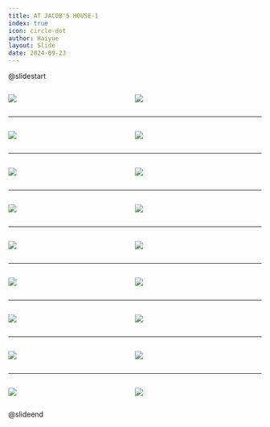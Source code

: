 ```yaml
---
title: AT JACOB'S HOUSE-1
index: true
icon: circle-dot
author: Haiyue
layout: Slide
date: 2024-09-23
---
```

 
@slidestart

<div style="display:flex">
<div style="flex:1">

![](/reading/english/Level-L/AT%20JACOB'S%20HOUSE-1/001.webp)
</div>
<div style="flex:1">

![](/reading/english/Level-L/AT%20JACOB'S%20HOUSE-1/002.webp)
</div>
</div>

---

<div style="display:flex">
<div style="flex:1">

![](/reading/english/Level-L/AT%20JACOB'S%20HOUSE-1/003.webp)
</div>
<div style="flex:1">

![](/reading/english/Level-L/AT%20JACOB'S%20HOUSE-1/004.webp)
</div>
</div>

---

<div style="display:flex">
<div style="flex:1">

![](/reading/english/Level-L/AT%20JACOB'S%20HOUSE-1/005.webp)
</div>
<div style="flex:1">

![](/reading/english/Level-L/AT%20JACOB'S%20HOUSE-1/006.webp)
</div>
</div>

---

<div style="display:flex">
<div style="flex:1">

![](/reading/english/Level-L/AT%20JACOB'S%20HOUSE-1/007.webp)
</div>
<div style="flex:1">

![](/reading/english/Level-L/AT%20JACOB'S%20HOUSE-1/008.webp)
</div>
</div>

---

<div style="display:flex">
<div style="flex:1">

![](/reading/english/Level-L/AT%20JACOB'S%20HOUSE-1/009.webp)
</div>
<div style="flex:1">

![](/reading/english/Level-L/AT%20JACOB'S%20HOUSE-1/010.webp)
</div>
</div>

---

<div style="display:flex">
<div style="flex:1">

![](/reading/english/Level-L/AT%20JACOB'S%20HOUSE-1/011.webp)
</div>
<div style="flex:1">

![](/reading/english/Level-L/AT%20JACOB'S%20HOUSE-1/012.webp)
</div>
</div>

---

<div style="display:flex">
<div style="flex:1">

![](/reading/english/Level-L/AT%20JACOB'S%20HOUSE-1/013.webp)
</div>
<div style="flex:1">

![](/reading/english/Level-L/AT%20JACOB'S%20HOUSE-1/014.webp)
</div>
</div>

---

<div style="display:flex">
<div style="flex:1">

![](/reading/english/Level-L/AT%20JACOB'S%20HOUSE-1/015.webp)
</div>
<div style="flex:1">

![](/reading/english/Level-L/AT%20JACOB'S%20HOUSE-1/016.webp)
</div>
</div>

---

<div style="display:flex">
<div style="flex:1">

![](/reading/english/Level-L/AT%20JACOB'S%20HOUSE-1/017.webp)
</div>
<div style="flex:1">

![](/reading/english/Level-L/AT%20JACOB'S%20HOUSE-1/018.webp)
</div>
</div>

@slideend